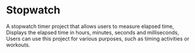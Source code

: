 # Stopwatch
A stopwatch timer project that allows users to measure elapsed time,
Displays the elapsed time in hours, minutes, seconds and milliseconds,
Users can use this project for various purposes, such as timing activities or workouts.
